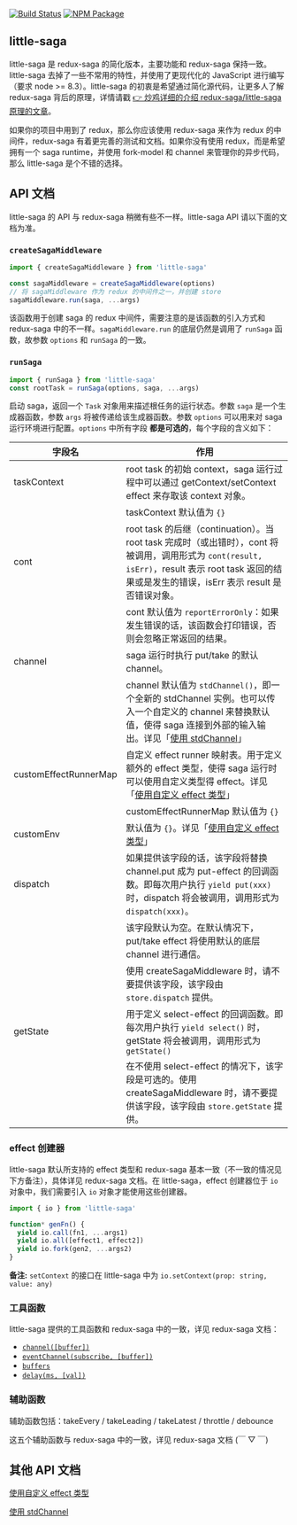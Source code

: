 [![Build Status](https://img.shields.io/travis/little-saga/little-saga/master.svg?style=flat-square)](https://travis-ci.org/little-saga/little-saga) [![NPM Package](https://img.shields.io/npm/v/little-saga.svg?style=flat-square)](https://www.npmjs.org/package/little-saga)

## little-saga

little-saga 是 redux-saga 的简化版本，主要功能和 redux-saga 保持一致。little-saga 去掉了一些不常用的特性，并使用了更现代化的 JavaScript 进行编写（要求 node >= 8.3）。little-saga 的初衷是希望通过简化源代码，让更多人了解 redux-saga 背后的原理，详情请戳 [👉 炒鸡详细的介绍 redux-saga/little-saga 原理的文章](docs/building-your-own-redux-saga.md)。

如果你的项目中用到了 redux，那么你应该使用 redux-saga 来作为 redux 的中间件，redux-saga 有着更完善的测试和文档。如果你没有使用 redux，而是希望拥有一个 saga runtime，并使用 fork-model 和 channel 来管理你的异步代码，那么 little-saga 是个不错的选择。

## API 文档

little-saga 的 API 与 redux-saga 稍微有些不一样。little-saga API 请以下面的文档为准。

### `createSagaMiddleware`

```javascript
import { createSagaMiddleware } from 'little-saga'

const sagaMiddleware = createSagaMiddleware(options)
// 将 sagaMiddleware 作为 redux 的中间件之一，并创建 store
sagaMiddleware.run(saga, ...args)
```

该函数用于创建 saga 的 redux 中间件，需要注意的是该函数的引入方式和 redux-saga 中的不一样。`sagaMiddleware.run` 的底层仍然是调用了 `runSaga` 函数，故参数 `options` 和 `runSaga` 的一致。

### `runSaga`

```javascript
import { runSaga } from 'little-saga'
const rootTask = runSaga(options, saga, ...args)
```

启动 saga，返回一个 `Task` 对象用来描述根任务的运行状态。参数 `saga` 是一个生成器函数，参数 `args` 将被传递给该生成器函数。参数 `options` 可以用来对 saga 运行环境进行配置。`options` 中所有字段 **都是可选的**，每个字段的含义如下：

| 字段名                | 作用                                                                                                                                                                                                 |
| --------------------- | ---------------------------------------------------------------------------------------------------------------------------------------------------------------------------------------------------- |
| taskContext           | root task 的初始 context，saga 运行过程中可以通过 getContext/setContext effect 来存取该 context 对象。                                                                                               |
|                       | taskContext 默认值为 `{}`                                                                                                                                                                            |
| cont                  | root task 的后继（continuation）。当 root task 完成时（或出错时），cont 将被调用，调用形式为 `cont(result, isErr)`，result 表示 root task 返回的结果或是发生的错误，isErr 表示 result 是否错误对象。 |
|                       | cont 默认值为 `reportErrorOnly`：如果发生错误的话，该函数会打印错误，否则会忽略正常返回的结果。                                                                                                      |
| channel               | saga 运行时执行 put/take 的默认 channel。                                                                                                                                                            |
|                       | channel 默认值为 `stdChannel()`，即一个全新的 stdChannel 实例。也可以传入一个自定义的 channel 来替换默认值，使得 saga 连接到外部的输入输出。详见「[使用 stdChannel](/docs/using-stdchannel.md)」     |
| customEffectRunnerMap | 自定义 effect runner 映射表。用于定义额外的 effect 类型，使得 saga 运行时可以使用自定义类型得 effect。详见「[使用自定义 effect 类型](/docs/using-customized-effects.md)」                            |
|                       | customEffectRunnerMap 默认值为 `{}`                                                                                                                                                                  |
| customEnv             | 默认值为 `{}`。详见「[使用自定义 effect 类型](/docs/using-customized-effects.md)」                                                                                                                   |
| dispatch              | 如果提供该字段的话，该字段将替换 channel.put 成为 put-effect 的回调函数。即每次用户执行 `yield put(xxx)` 时，dispatch 将会被调用，调用形式为 `dispatch(xxx)`。                                       |
|                       | 该字段默认为空。在默认情况下，put/take effect 将使用默认的底层 channel 进行通信。                                                                                                                    |
|                       | 使用 createSagaMiddleware 时，请不要提供该字段，该字段由 `store.dispatch` 提供。                                                                                                                     |
| getState              | 用于定义 select-effect 的回调函数。即每次用户执行 `yield select()` 时，getState 将会被调用，调用形式为 `getState()`                                                                                  |
|                       | 在不使用 select-effect 的情况下，该字段是可选的。使用 createSagaMiddleware 时，请不要提供该字段，该字段由 `store.getState` 提供。                                                                    |

### effect 创建器

little-saga 默认所支持的 effect 类型和 redux-saga 基本一致（不一致的情况见下方备注），具体详见 redux-saga 文档。在 little-saga，effect 创建器位于 `io` 对象中，我们需要引入 `io` 对象才能使用这些创建器。

```javascript
import { io } from 'little-saga'

function* genFn() {
  yield io.call(fn1, ...args1)
  yield io.all([effect1, effect2])
  yield io.fork(gen2, ...args2)
}
```

**备注:** `setContext` 的接口在 little-saga 中为 `io.setContext(prop: string, value: any)`

### 工具函数

little-saga 提供的工具函数和 redux-saga 中的一致，详见 redux-saga 文档：

- [`channel([buffer])`](https://redux-saga-in-chinese.js.org/docs/api/index.html#channelbuffer)
- [`eventChannel(subscribe, [buffer])`](https://redux-saga-in-chinese.js.org/docs/api/index.html#eventchannelsubscribe-buffer-matcher)
- [`buffers`](https://redux-saga-in-chinese.js.org/docs/api/index.html#buffers)
- [`delay(ms, [val])`](https://redux-saga-in-chinese.js.org/docs/api/index.html#delayms-val)

### 辅助函数

辅助函数包括：takeEvery / takeLeading / takeLatest / throttle / debounce

这五个辅助函数与 redux-saga 中的一致，详见 redux-saga 文档 (￣ ▽ ￣)

## 其他 API 文档

[使用自定义 effect 类型](/docs/using-customized-effects.md)

[使用 stdChannel](/docs/using-stdchannel.md)
